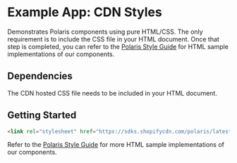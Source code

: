 # Example App: CDN Styles

Demonstrates Polaris components using pure HTML/CSS. The only requirement is to include the CSS file in your HTML document. Once that step is completed, you can refer to the [Polaris Style Guide](https://polaris.shopify.com/) for HTML sample implementations of our components.

## Dependencies

The CDN hosted CSS file needs to be included in your HTML document.

## Getting Started

```html
<link rel="stylesheet" href="https://sdks.shopifycdn.com/polaris/latest/polaris.css" />
```

Refer to the [Polaris Style Guide](https://polaris.shopify.com/) for more HTML sample implementations of our components.
